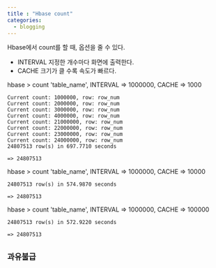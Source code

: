 ```yaml
---
title : "Hbase count"
categories:
  - blogging
---
```


Hbase에서 count를 할 때, 옵션을 줄 수 있다.

- INTERVAL 지정한 개수마다 화면에 출력한다.
- CACHE 크기가 클 수록 속도가 빠르다.


hbase > count 'table_name', INTERVAL => 1000000, CACHE => 1000
~~~
Current count: 1000000, row: row_num                                                
Current count: 2000000, row: row_num
Current count: 3000000, row: row_num 
Current count: 4000000, row: row_num                                                                        
Current count: 21000000, row: row_num
Current count: 22000000, row: row_num
Current count: 23000000, row: row_num
Current count: 24000000, row: row_num                                                                         
24807513 row(s) in 697.7710 seconds

=> 24807513
~~~

hbase > count 'table_name', INTERVAL => 1000000, CACHE => 10000
~~~
24807513 row(s) in 574.9870 seconds

=> 24807513
~~~

hbase > count 'table_name', INTERVAL => 1000000, CACHE => 100000
~~~
24807513 row(s) in 572.9220 seconds

=> 24807513
~~~

## `과유불급`